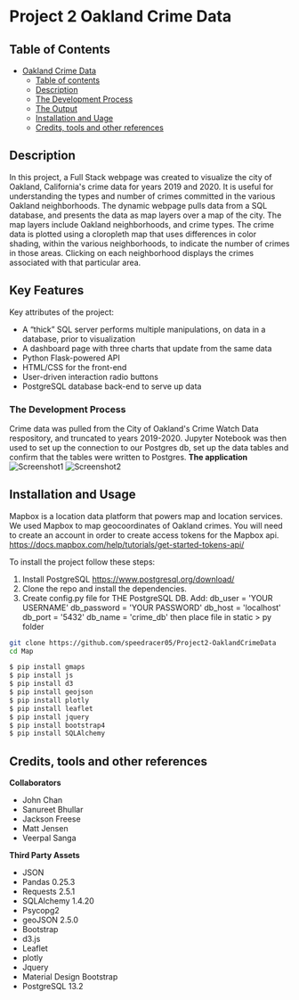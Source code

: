 # Project 2 Oakland Crime Data

## Table of Contents

- [Oakland Crime Data](#oakland-crime-data)
  - [Table of contents](#table-of-contents)
  - [Description](#description)
  - [The Development Process](#the-developement-process)
  - [The Output](#the-ouput)
  - [Installation and Uage](#installation-and-usage)
  - [Credits, tools and other references](#credits-tools-and-other-references)

## Description

In this project, a Full Stack webpage was created to visualize the city of Oakland, California's crime data for years 2019 and 2020. It is useful for understanding the types and number of crimes committed in the various Oakland neighborhoods. The dynamic webpage pulls data from a SQL database, and presents the data as map layers over a map of the city. The map layers include Oakland neighborhoods, and crime types. The crime data is plotted using a cloropleth map that uses differences in color shading, within the various neighborhoods, to indicate the number of crimes in those areas. Clicking on each neighborhood displays the crimes associated with that particular area.

## Key Features
Key attributes of the project:
- A “thick” SQL server performs multiple manipulations, on data in a database, prior to visualization
- A dashboard page with three charts that update from the same data
- Python Flask-powered API
- HTML/CSS for the front-end
- User-driven interaction radio buttons
- PostgreSQL database back-end to serve up data

### The Development Process
Crime data was pulled from the City of Oakland's Crime Watch Data respository, and truncated to years 2019-2020. Jupyter Notebook was then used to set up the connection to our Postgres db, set up the data tables and confirm that the tables were written to Postgres. 
**The application**
![Screenshot1]()
![Screenshot2]()

## Installation and Usage
Mapbox is a location data platform that powers map and location services. We used Mapbox to map geocoordinates of Oakland crimes. You will need to create an account in order to create access tokens for the Mapbox api. https://docs.mapbox.com/help/tutorials/get-started-tokens-api/

To install the project follow these steps:

1. Install PostgreSQL https://www.postgresql.org/download/
2. Clone the repo and install the dependencies.
3. Create config.py file for THE PostgreSQL DB. Add:
db_user = 'YOUR USERNAME'
db_password = 'YOUR PASSWORD'
db_host = 'localhost'
db_port = '5432'
db_name = 'crime_db'
then place file in static > py folder


```bash
git clone https://github.com/speedracer05/Project2-OaklandCrimeData
cd Map
```

```bash
$ pip install gmaps
$ pip install js
$ pip install d3
$ pip install geojson
$ pip install plotly
$ pip install leaflet
$ pip install jquery
$ pip install bootstrap4
$ pip install SQLAlchemy
```

## Credits, tools and other references

**Collaborators**
- John Chan
- Sanureet Bhullar
- Jackson Freese
- Matt Jensen
- Veerpal Sanga

**Third Party Assets**
- JSON
- Pandas 0.25.3
- Requests 2.5.1
- SQLAlchemy 1.4.20
- Psycopg2
- geoJSON 2.5.0
- Bootstrap
- d3.js
- Leaflet
- plotly
- Jquery
- Material Design Bootstrap
- PostgreSQL 13.2
